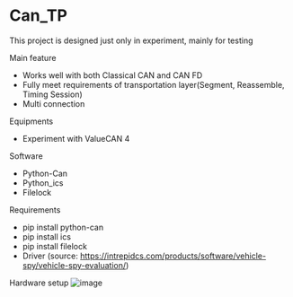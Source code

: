 # Can_TP

This project is designed just only in experiment, mainly for testing

Main feature
- Works well with both Classical CAN and CAN FD
- Fully meet requirements of transportation layer(Segment, Reassemble, Timing Session)
- Multi connection

Equipments
- Experiment with ValueCAN 4

Software
- Python-Can
- Python_ics
- Filelock


Requirements
- pip install python-can
- pip install ics
- pip install filelock
- Driver (source: https://intrepidcs.com/products/software/vehicle-spy/vehicle-spy-evaluation/)

Hardware setup
![image](https://github.com/user-attachments/assets/a2bc839d-06ba-4c76-993b-847e257f563c)
